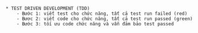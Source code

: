     * TEST DRIVEN DEVELOPMENT (TDD)
        - Bước 1: viết test cho chức năng, tất cả test run failed (red)
        - Bươc 2: viết code cho chức năng, tất cả test run passed (green)
        - Bước 3: tối ưu code chức năng và vẫn đảm bảo test passed
